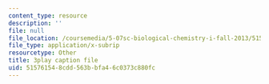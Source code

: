 ```yaml
---
content_type: resource
description: ''
file: null
file_location: /coursemedia/5-07sc-biological-chemistry-i-fall-2013/515761548cdd563bbfa46c0373c880fc_BZGOYTtQUhY.vtt
file_type: application/x-subrip
resourcetype: Other
title: 3play caption file
uid: 51576154-8cdd-563b-bfa4-6c0373c880fc
---
```

